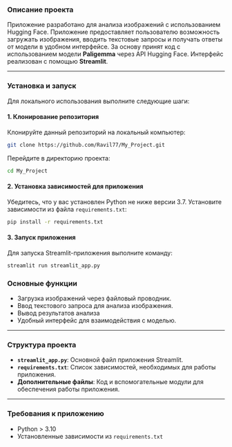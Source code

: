 
### Описание проекта

Приложение разработано для анализа изображений с использованием Hugging Face. Приложение предоставляет пользователю возможность загружать изображения, вводить текстовые запросы и получать ответы от модели в удобном интерфейсе. За основу принят код с использованием модели **Paligemma** через API Hugging Face. Интерфейс реализован с помощью **Streamlit**.

---

### Установка и запуск

Для локального использования выполните следующие шаги:

#### 1. Клонирование репозитория

Клонируйте данный репозиторий на локальный компьютер:

```bash
git clone https://github.com/Ravil77/My_Project.git
```

Перейдите в директорию проекта:

```bash
cd My_Project
```

#### 2. Установка зависимостей для приложения

Убедитесь, что у вас установлен Python не ниже версии 3.7. Установите зависимости из файла `requirements.txt`:

```bash
pip install -r requirements.txt
```

#### 3. Запуск приложения

Для запуска Streamlit-приложения выполните команду:

```bash
streamlit run streamlit_app.py
```


### Основные функции

- Загрузка изображений через файловый проводник.
- Ввод текстового запроса для анализа изображения.
- Вывод результатов анализа 
- Удобный интерфейс для взаимодействия с моделью.

---

### Структура проекта

- **`streamlit_app.py`**: Основной файл приложения Streamlit.
- **`requirements.txt`**: Список зависимостей, необходимых для работы приложения.
- **Дополнительные файлы**: Код и вспомогательные модули для обеспечения работы приложения.

---

### Требования к приложению

- Python > 3.10
- Установленные зависимости из `requirements.txt`

